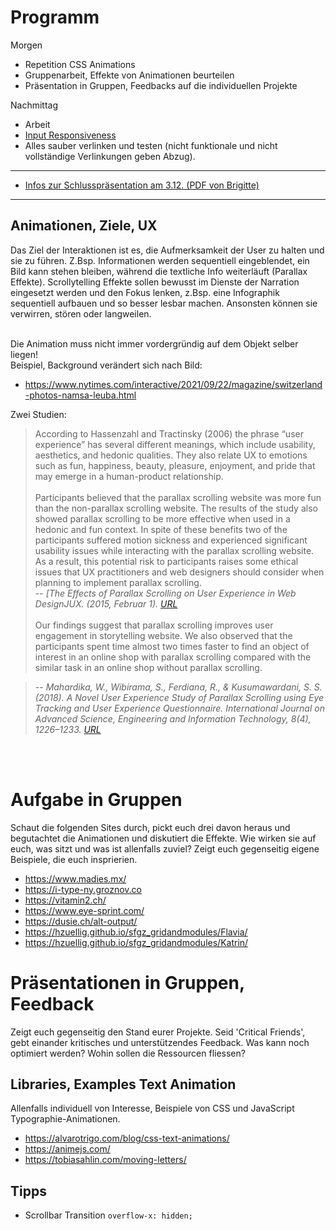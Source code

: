 # Programm
Morgen
* Repetition CSS Animations 
* Gruppenarbeit, Effekte von Animationen beurteilen
* Präsentation in Gruppen, Feedbacks auf die individuellen Projekte

Nachmittag 
* Arbeit 
* <a href="Responsiveness.md">Input Responsiveness</a>
* Alles sauber verlinken und testen (nicht funktionale und nicht vollständige Verlinkungen geben Abzug).

***

* <a href="https://www.dropbox.com/s/bza20swa6sqw2xh/Tag7_Inputs_H%3AB_Mai2020.pdf?dl=0" target="_blank">Infos zur Schlusspräsentation am 3.12. (PDF von Brigitte) </a>

*** 

## Animationen, Ziele, UX
Das Ziel der Interaktionen ist es, die Aufmerksamkeit der User zu halten und sie zu führen. Z.Bsp. Informationen werden sequentiell eingeblendet, ein Bild kann stehen bleiben, während die textliche Info weiterläuft (Parallax Effekte). Scrollytelling Effekte sollen bewusst im Dienste der Narration eingesetzt werden und den Fokus lenken, z.Bsp. eine Infographik sequentiell aufbauen und so besser lesbar machen. Ansonsten können sie verwirren, stören oder langweilen. 

<br/>
Die Animation muss nicht immer vordergründig auf dem Objekt selber liegen!<br/>
Beispiel, Background verändert sich nach Bild:<br/>

* https://www.nytimes.com/interactive/2021/09/22/magazine/switzerland-photos-namsa-leuba.html


Zwei Studien:

> According to Hassenzahl and Tractinsky (2006) the phrase “user experience” has several different meanings, which include usability, aesthetics, and hedonic qualities. They also relate UX to emotions such as fun, happiness, beauty, pleasure, enjoyment, and pride that may emerge in a human-product relationship. <br/><br/>
> Participants believed that the parallax scrolling website was more fun than the non-parallax scrolling website. The results of the study also showed parallax scrolling to be more effective when used in a hedonic and fun context. In spite of these benefits two of the participants suffered motion sickness and experienced significant usability issues while interacting with the parallax scrolling website. As a result, this potential risk to participants raises some ethical issues that UX practitioners and web designers should consider when planning to implement parallax scrolling.<br/>
> -- <cite>[The Effects of Parallax Scrolling on User Experience in Web DesignJUX. (2015, Februar 1). <a href="https://uxpajournal.org/de/the-effects-of-parallax-scrolling-on-user-experience-in-web-design/">URL</a></cite><br/><br/>
> Our findings suggest that parallax scrolling improves user engagement in storytelling website. We also observed that the participants spent time almost two times faster to find an object of interest in an online shop with parallax scrolling compared with the similar task in an online shop without parallax scrolling. 

> -- <cite> Mahardika, W., Wibirama, S., Ferdiana, R., & Kusumawardani, S. S. (2018). A Novel User Experience Study of Parallax Scrolling using Eye Tracking and User Experience Questionnaire. International Journal on Advanced Science, Engineering and Information Technology, 8(4), 1226–1233.
<a href="http://ijaseit.insightsociety.org/index.php?option=com_content&view=article&id=9&Itemid=1&article_id=6500">URL</a>
</cite>
<br/><br/>

# Aufgabe in Gruppen
Schaut die folgenden Sites durch, pickt euch drei davon heraus und begutachtet die Animationen und diskutiert die Effekte. Wie wirken sie auf euch, was sitzt und was ist allenfalls zuviel? Zeigt euch gegenseitig eigene Beispiele, die euch insprierien. 

* https://www.madies.mx/
* https://i-type-ny.groznov.co
* https://vitamin2.ch/
* https://www.eye-sprint.com/
* https://dusie.ch/alt-output/
* https://hzuellig.github.io/sfgz_gridandmodules/Flavia/
* https://hzuellig.github.io/sfgz_gridandmodules/Katrin/

# Präsentationen in Gruppen, Feedback
Zeigt euch gegenseitig den Stand eurer Projekte. Seid 'Critical Friends', gebt einander kritisches und unterstützendes Feedback. Was kann noch optimiert werden? Wohin sollen die Ressourcen fliessen?

## Libraries, Examples Text Animation
Allenfalls individuell von Interesse, Beispiele von CSS und JavaScript Typographie-Animationen.
* https://alvarotrigo.com/blog/css-text-animations/
* https://animejs.com/
* https://tobiasahlin.com/moving-letters/

## Tipps
* Scrollbar Transition `overflow-x: hidden;`

